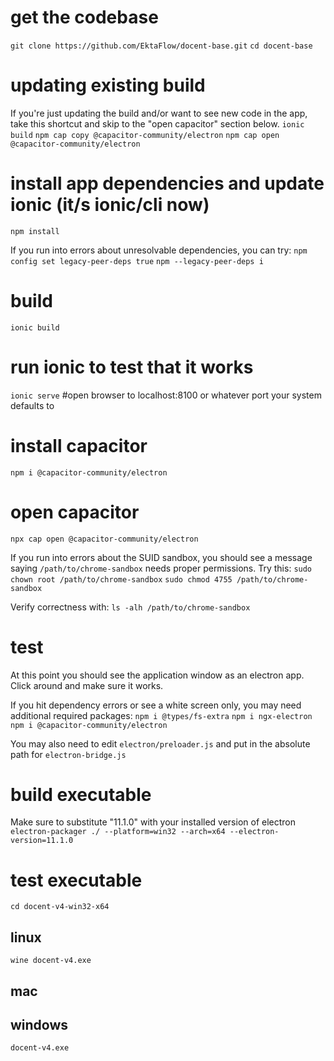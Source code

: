 # get the codebase
`git clone https://github.com/EktaFlow/docent-base.git`
`cd docent-base`

# updating existing build
If you're just updating the build and/or want to see new code in the app, take this shortcut and skip to the "open capacitor" section below.
`ionic build`
`npm cap copy @capacitor-community/electron`
`npm cap open @capacitor-community/electron`


# install app dependencies and update ionic (it/s ionic/cli now)
`npm install`

If you run into errors about unresolvable dependencies, you can try:
`npm config set legacy-peer-deps true`
`npm --legacy-peer-deps i`

# build
`ionic build`

# run ionic to test that it works
`ionic serve` #open browser to localhost:8100 or whatever port your system defaults to

# install capacitor
`npm i @capacitor-community/electron`

# open capacitor
`npx cap open @capacitor-community/electron`

If you run into errors about the SUID sandbox, you should see a message saying `/path/to/chrome-sandbox` needs proper permissions.
Try this: 
`sudo chown root /path/to/chrome-sandbox`
`sudo chmod 4755 /path/to/chrome-sandbox`

Verify correctness with:
`ls -alh /path/to/chrome-sandbox`


# test 
At this point you should see the application window as an electron app. Click around and make sure it works.

If you hit dependency errors or see a white screen only, you may need additional required packages:
`npm i @types/fs-extra`
`npm i ngx-electron`
`npm i @capacitor-community/electron`

You may also need to edit `electron/preloader.js` and put in the absolute path for `electron-bridge.js`

# build executable
Make sure to substitute "11.1.0" with your installed version of electron
`electron-packager ./ --platform=win32 --arch=x64 --electron-version=11.1.0`

# test executable
`cd docent-v4-win32-x64`

## linux 
`wine docent-v4.exe`

## mac

## windows
`docent-v4.exe`

